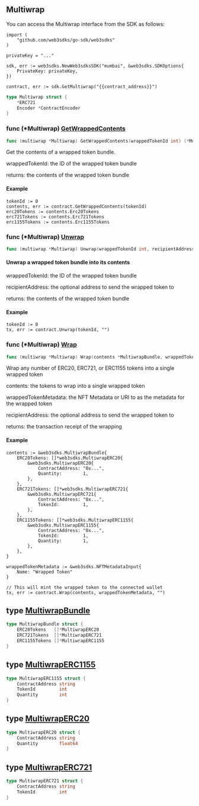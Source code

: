 
## Multiwrap

You can access the Multiwrap interface from the SDK as follows:

```
import (
	"github.com/web3sdks/go-sdk/web3sdks"
)

privateKey = "..."

sdk, err := web3sdks.NewWeb3sdksSDK("mumbai", &web3sdks.SDKOptions{
	PrivateKey: privateKey,
})

contract, err := sdk.GetMultiwrap("{{contract_address}}")
```

```go
type Multiwrap struct {
    *ERC721
    Encoder *ContractEncoder
}
```

### func \(\*Multiwrap\) [GetWrappedContents](<https://github.com/web3sdks/go-sdk/blob/main/web3sdks/multiwrap.go#L76>)

```go
func (multiwrap *Multiwrap) GetWrappedContents(wrappedTokenId int) (*MultiwrapBundle, error)
```

Get the contents of a wrapped token bundle\.

wrappedTokenId: the ID of the wrapped token bundle

returns: the contents of the wrapped token bundle

#### Example

```
tokenId := 0
contents, err := contract.GetWrappedContents(tokenId)
erc20Tokens := contents.Erc20Tokens
erc721Tokens := contents.Erc721Tokens
erc1155Tokens := contents.Erc1155Tokens
```

### func \(\*Multiwrap\) [Unwrap](<https://github.com/web3sdks/go-sdk/blob/main/web3sdks/multiwrap.go#L212>)

```go
func (multiwrap *Multiwrap) Unwrap(wrappedTokenId int, recipientAddress string) (*types.Transaction, error)
```

#### Unwrap a wrapped token bundle into its contents

wrappedTokenId: the ID of the wrapped token bundle

recipientAddress: the optional address to send the wrapped token to

returns: the contents of the wrapped token bundle

#### Example

```
tokenId := 0
tx, err := contract.Unwrap(tokenId, "")
```

### func \(\*Multiwrap\) [Wrap](<https://github.com/web3sdks/go-sdk/blob/main/web3sdks/multiwrap.go#L163>)

```go
func (multiwrap *Multiwrap) Wrap(contents *MultiwrapBundle, wrappedTokenMetadata interface{}, recipientAddress string) (*types.Transaction, error)
```

Wrap any number of ERC20, ERC721, or ERC1155 tokens into a single wrapped token

contents: the tokens to wrap into a single wrapped token

wrappedTokenMetadata: the NFT Metadata or URI to as the metadata for the wrapped token

recipientAddress: the optional address to send the wrapped token to

returns: the transaction receipt of the wrapping

#### Example

```
contents := &web3sdks.MultiwrapBundle{
	ERC20Tokens: []*web3sdks.MultiwrapERC20{
		&web3sdks.MultiwrapERC20{
			ContractAddress: "0x...",
			Quantity:        1,
		},
	},
	ERC721Tokens: []*web3sdks.MultiwrapERC721{
		&web3sdks.MultiwrapERC721{
			ContractAddress: "0x...",
			TokenId:         1,
		},
	},
	ERC1155Tokens: []*web3sdks.MultiwrapERC1155{
		&web3sdks.MultiwrapERC1155{
			ContractAddress: "0x...",
			TokenId:         1,
			Quantity:        1,
		},
	},
}

wrappedTokenMetadata := &web3sdks.NFTMetadataInput{
	Name: "Wrapped Token"
}

// This will mint the wrapped token to the connected wallet
tx, err := contract.Wrap(contents, wrappedTokenMetadata, "")
```

## type [MultiwrapBundle](<https://github.com/web3sdks/go-sdk/blob/main/web3sdks/types.go#L207-L211>)

```go
type MultiwrapBundle struct {
    ERC20Tokens   []*MultiwrapERC20
    ERC721Tokens  []*MultiwrapERC721
    ERC1155Tokens []*MultiwrapERC1155
}
```

## type [MultiwrapERC1155](<https://github.com/web3sdks/go-sdk/blob/main/web3sdks/types.go#L201-L205>)

```go
type MultiwrapERC1155 struct {
    ContractAddress string
    TokenId         int
    Quantity        int
}
```

## type [MultiwrapERC20](<https://github.com/web3sdks/go-sdk/blob/main/web3sdks/types.go#L191-L194>)

```go
type MultiwrapERC20 struct {
    ContractAddress string
    Quantity        float64
}
```

## type [MultiwrapERC721](<https://github.com/web3sdks/go-sdk/blob/main/web3sdks/types.go#L196-L199>)

```go
type MultiwrapERC721 struct {
    ContractAddress string
    TokenId         int
}
```
